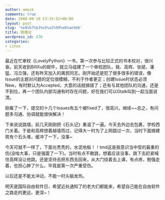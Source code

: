 ```yaml
---
author: amosk
comments: true
date: 2008-09-19 13:33:52+00:00
layout: post
slug: '%e8%b7%b3%e5%a2%99%e8%ae%b0'
title: 跳墙记
wordpress_id: 276
categories:
- Linux
---
```


最近在忙审校《LovelyPython》一书，第一次参与比较正式的书本校对，很兴奋。前天收到BillXu的邮件，就立马组建了一个审校团队，我、高辉、张斌、潘猛、冯立强，还有昨天加入的龚民同志。刚开始还是犯了很多很多的错误，像Issue的主题对问题的定位很模糊，不利于作者更正；创建Issue时状态必须New，有时默认为Accepted，大意的话就搞错了；还有与其他团队的沟通，还是不到位，再一个团队内部沟通有时存在问题，好在我们可以Gtalk叫到一起当面说清。

刚看了一下，提交的十几个Issues有五个被fixed了，很高兴，继续~~总之，有问题多沟通、协调就能很快解决！

下来说说跳墙，前几天刚刚把《石头记》重温了一遍。今天去外边去包裹，学校西门关着。于是和高辉想着越墙而过，记得大一时为了上网跳过一次，当时下面搞建筑有个石头堆，缓冲了一下，没事~

今天可就不一样了，下面光秃秃的，水泥地板！！tmd这是我意识当中受的最重的伤(没啥大事，只是强震了一下)。当时有点不敢跳，想着应该没事，跳下去赶紧喊住高辉没让他跳。还是坚持去把东西去回来，从大门绕着去上课，有点疼，勉强走着，也担心肿了什么，毕竟是第一次严重受伤。

以后还是不能太冲动，不能一时头脑发热。

明天是国际自由软件日，希望近处通知了的老大们都能来，希望自己能在自由软件之路走的更远、更深~！
